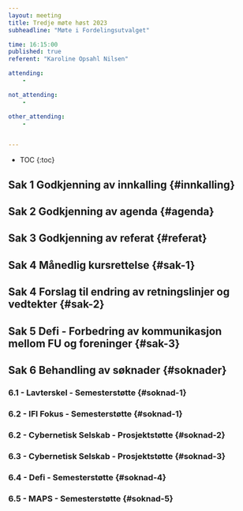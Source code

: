 ```yaml
---
layout: meeting
title: Tredje møte høst 2023
subheadline: "Møte i Fordelingsutvalget"

time: 16:15:00
published: true
referent: "Karoline Opsahl Nilsen"

attending:
    - 

not_attending:
    -

other_attending:
    -


---
```


* TOC
{:toc}


## Sak 1 Godkjenning av innkalling {#innkalling}
## Sak 2 Godkjenning av agenda {#agenda}
## Sak 3 Godkjenning av referat {#referat}
## Sak 4 Månedlig kursrettelse {#sak-1}
## Sak 4 Forslag til endring av retningslinjer og vedtekter {#sak-2}
## Sak 5 Defi - Forbedring av kommunikasjon mellom FU og foreninger {#sak-3}
## Sak 6 Behandling av søknader {#soknader}
### 6.1 -  Lavterskel - Semesterstøtte {#soknad-1}
### 6.2 - IFI Fokus - Semesterstøtte {#soknad-1}
### 6.2 -  Cybernetisk Selskab - Prosjektstøtte {#soknad-2}
### 6.3 -  Cybernetisk Selskab - Prosjektstøtte {#soknad-3}
### 6.4 -  Defi - Semesterstøtte {#soknad-4}
### 6.5 -  MAPS - Semesterstøtte {#soknad-5}

